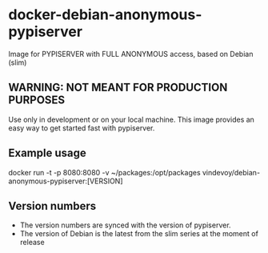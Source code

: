 # docker-debian-anonymous-pypiserver

Image for PYPISERVER with FULL ANONYMOUS access, based on Debian (slim)

## WARNING: NOT MEANT FOR PRODUCTION PURPOSES

Use only in development or on your local machine.  This image provides an easy way to get started fast with pypiserver.

## Example usage

docker run -t -p 8080:8080 -v ~/packages:/opt/packages  vindevoy/debian-anonymous-pypiserver:[VERSION]

## Version numbers

- The version numbers are synced with the version of pypiserver.  
- The version of Debian is the latest from the slim series at the moment of release

